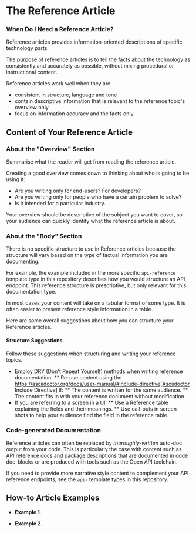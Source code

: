# The Reference Article

### When Do I Need a Reference Article?

Reference articles provides information-oriented descriptions of specific technology parts.

The purpose of reference articles is to tell the facts about the technology as consistently and accurately as possible, without mixing procedural or instructional content.

Reference articles work well when they are:

* consistent in structure, language and tone
* contain descriptive information that is relevant to the reference topic's overview only
* focus on information accuracy and the facts only.

## Content of Your Reference Article

### About the "Overview" Section

Summarise what the reader will get from reading the reference article.

Creating a good overview comes down to thinking about who is going to be using it:

* Are you writing only for end-users? For developers?
* Are you writing only for people who have a certain problem to solve?
* Is it intended for a particular industry.

Your overview should be descriptive of the subject you want to cover, so your audience can quickly identify what the reference article is about.

### About the "Body" Section

There is no specific structure to use in Reference articles because the structure will vary based on the type of factual information you are documenting.

For example, the example included in the more specific `api-reference` template type in this repository describes how you would structure an API endpoint.
This reference structure is prescriptive, but only relevant for this documentation type.

In most cases your content will take on a tabular format of some type.
It is often easier to present reference style information in a table.

Here are some overall suggestions about how you can structure your Reference articles.

#### Structure Suggestions

Follow these suggestions when structuring and writing your reference topics.

* Employ DRY (Don't Repeat Yourself) methods when writing reference documentation.
** Re-use content using the https://asciidoctor.org/docs/user-manual/#include-directive[Asciidoctor Include Directive] if:
** The content is written for the same audience.
** The content fits in with your reference document without modification.
* If you are referring to a screen in a UI:
** Use a Reference table explaining the fields and their meanings.
** Use call-outs in screen shots to help your audience find the field in the reference table.

### Code-generated Documentation

Reference articles can often be replaced by _thoroughly-written_ auto-doc output from your code.
This is particularly the case with content such as API reference docs and package descriptions that are documented in code doc-blocks or are produced with tools such as the Open API toolchain.

If you need to provide more narrative style content to complement your API reference endpoints, see the `api-` template types in this repository.

## How-to Article Examples

* **Example 1**.

* **Example 2**.
